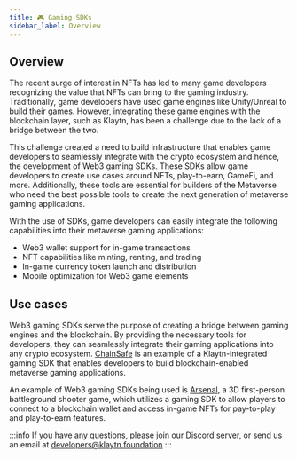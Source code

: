 ```yaml
---
title: 🎮 Gaming SDKs
sidebar_label: Overview
---
```


## Overview <a id="Gaming SDKs Overview"></a>

The recent surge of interest in NFTs has led to many game developers recognizing the value that NFTs can bring to the gaming industry. Traditionally, game developers have used game engines like Unity/Unreal to build their games. However, integrating these game engines with the blockchain layer, such as Klaytn, has been a challenge due to the lack of a bridge between the two. 

This challenge created a need to build infrastructure that enables game developers to seamlessly integrate with the crypto ecosystem and hence, the development of Web3 gaming SDKs. These SDKs allow game developers to create use cases around NFTs, play-to-earn, GameFi, and more. Additionally, these tools are essential for builders of the Metaverse who need the best possible tools to create the next generation of metaverse gaming applications. 

With the use of SDKs, game developers can easily integrate the following capabilities into their metaverse gaming applications: 

* Web3 wallet support for in-game transactions 
* NFT capabilities like minting, renting, and trading 
* In-game currency token launch and distribution 
* Mobile optimization for Web3 game elements  

## Use cases <a id="Gaming SDKs Usecase"></a>
Web3 gaming SDKs serve the purpose of creating a bridge between gaming engines and the blockchain. By providing the necessary tools for developers, they can seamlessly integrate their gaming applications into any crypto ecosystem. [ChainSafe](https://docs.gaming.chainsafe.io/) is an example of a Klaytn-integrated gaming SDK that enables developers to build blockchain-enabled metaverse gaming applications.

An example of Web3 gaming SDKs being used is [Arsenal](https://arsenal.fabwelt.com/), a 3D first-person battleground shooter game, which utilizes a gaming SDK to allow players to connect to a blockchain wallet and access in-game NFTs for pay-to-play and play-to-earn features.


:::info
If you have any questions, please join our [Discord server](https://discord.io/KlaytnOfficial), or send us an email at developers@klaytn.foundation
:::

